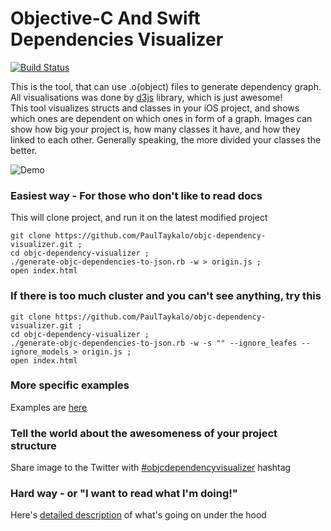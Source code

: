 Objective-C And Swift Dependencies Visualizer
==========================  
[![Build Status](https://travis-ci.org/PaulTaykalo/objc-dependency-visualizer.svg)](https://travis-ci.org/PaulTaykalo/objc-dependency-visualizer)  

This is the tool, that can use .o(object) files to generate dependency graph.  
All visualisations was done by [d3js](http://d3js.org/) library, which is just awesome!  
This tool visualizes structs and classes in your iOS project, and shows which ones are dependent on which ones in form of a graph. Images can show how big your project is, how many classes it have, and how they linked to each other. Generally speaking, the more divided your classes the better. 

![Demo](demo.gif)

### Easiest way - For those who don't like to read docs
This will clone project, and run it on the latest modified project
```
git clone https://github.com/PaulTaykalo/objc-dependency-visualizer.git ;
cd objc-dependency-visualizer ;
./generate-objc-dependencies-to-json.rb -w > origin.js ;
open index.html
```

### If there is too much cluster and you can't see anything, try this
```
git clone https://github.com/PaulTaykalo/objc-dependency-visualizer.git ;
cd objc-dependency-visualizer ;
./generate-objc-dependencies-to-json.rb -w -s "" --ignore_leafes --ignore_models > origin.js ;
open index.html
```

### More specific examples
Examples are [here](https://github.com/PaulTaykalo/objc-dependency-visualizer/wiki/Usage-examples)

### Tell the world about the awesomeness of your project structure
Share image to the Twitter with [#objcdependencyvisualizer](https://twitter.com/search/realtime?q=%23objcdependencyvisualizer) hashtag


### Hard way - or "I want to read what I'm doing!"

Here's [detailed description](https://github.com/PaulTaykalo/objc-dependency-visualizer/wiki) of what's going on under the hood
